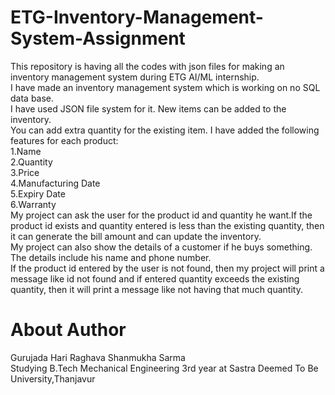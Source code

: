 # ETG-Inventory-Management-System-Assignment
This repository is having all the codes with json files for making an inventory management system during ETG AI/ML internship.       
I have made an inventory management system which is working on no SQL data base.                                
I have used JSON file system for it.
New items can be added to the inventory.                                      
You can add extra quantity for the existing item.
I have added the following features for each product:                            
1.Name                                               
2.Quantity                                              
3.Price                                                    
4.Manufacturing Date                                      
5.Expiry Date                                                   
6.Warranty                                                
My project can ask the user for the product id and quantity he want.If the product id exists and quantity entered is less than the existing quantity, then it can generate the
bill amount and can update the inventory.                                             
My project can also show the details of a customer if he buys something.                                     
The details include his name and phone number.                                                   
If the product id entered by the user is not found, then my project will print a message like id not found and if entered quantity exceeds the existing quantity, 
then it will print a message like not having that much quantity.
# About Author
Gurujada Hari Raghava Shanmukha Sarma                                     
Studying B.Tech Mechanical Engineering 3rd year at Sastra Deemed To Be University,Thanjavur      
